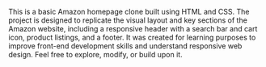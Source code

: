 This is a basic Amazon homepage clone built using HTML and CSS. 
The project is designed to replicate the visual layout and key sections of the Amazon website,
including a responsive header with a search bar and cart icon, product listings, and a footer. 
It was created for learning purposes to improve front-end development skills and understand responsive web design.
Feel free to explore, modify, or build upon it.

